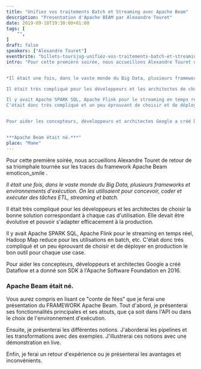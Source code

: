 ```yaml
---
title: "Unifiez vos traitements Batch et Streaming avec Apache Beam"
description: "Presentation d'Apache BEAM par Alexandre Touret"
date: 2019-09-18T19:30:00+01:00
tags: [
    "",
]
draft: false
speakers: ["Alexandre Touret"]
eventbrite: "billets-toursjug-unifiez-vos-traitements-batch-et-streaming-avec-apache-beam-70838089633"
intro: "Pour cette première soirée, nous accueillons Alexandre Touret de retour de sa triomphale tournée sur les traces du framework Apache Beam.


*Il était une fois, dans le vaste monde du Big Data, plusieurs frameworks et environnements d'exécution. On les utilisaient pour concevoir, coder et exécuter des tâches ETL, streaming et batch...

Il était très compliqué pour les développeurs et les architectes de choisir la bonne solution correspondant à chaque cas d'utilisation. Elle devait être évolutive et pouvoir s'adapter efficacement à la production.

Il y avait Apache SPARK SQL, Apache Flink pour le streaming en temps réel, Hadoop Map reduce pour les utilisations en batch, etc.
C'était donc très compliqué et un peu éprouvant de choisir et de déployer en production le bon outil pour chaque use case.*


Pour aider les concepteurs, développeurs et architectes Google a créé Dataflow et a donné son SDK à l'Apache Software Foundation en 2016.


***Apache Beam était né.***"
place: "Mame"
---
```


Pour cette première soirée, nous accueillons Alexandre Touret de retour de sa triomphale tournée sur les traces du framework Apache Beam emoticon_smile .


*Il était une fois, dans le vaste monde du Big Data, plusieurs frameworks et environnements d'exécution. On les utilisaient pour concevoir, coder et exécuter des tâches ETL, streaming et batch.*

Il était très compliqué pour les développeurs et les architectes de choisir la bonne solution correspondant à chaque cas d'utilisation. Elle devait être évolutive et pouvoir s'adapter efficacement à la production.

Il y avait Apache SPARK SQL, Apache Flink pour le streaming en temps réel, Hadoop Map reduce pour les utilisations en batch, etc.
C'était donc très compliqué et un peu éprouvant de choisir et de déployer en production le bon outil pour chaque use case.

Pour aider les concepteurs, développeurs et architectes Google a créé Dataflow et a donné son SDK à l'Apache Software Foundation en 2016.

### Apache Beam était né.

Vous aurez compris en lisant ce "conte de fées" que je ferai une présentation du FRAMEWORK Apache Beam. Tout d'abord, je présenterai ses fonctionnalités principales et ses atouts, que ça soit dans l'API ou dans le choix de l'environnement d'exécution.

Ensuite, je présenterai les différentes notions. J'aborderai les pipelines et les transformations avec des exemples.
J'illustrerai ces notions avec une démonstration en live.

Enfin, je ferai un retour d'expérience ou je présenterai les avantages et inconvénients.
